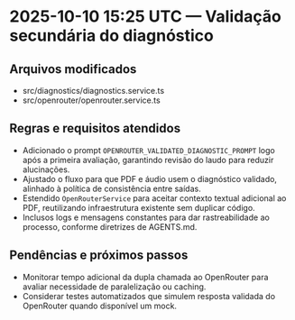 <!-- CHANGELOG/20251010152525.md -->
# 2025-10-10 15:25 UTC — Validação secundária do diagnóstico

## Arquivos modificados
- src/diagnostics/diagnostics.service.ts
- src/openrouter/openrouter.service.ts

## Regras e requisitos atendidos
- Adicionado o prompt `OPENROUTER_VALIDATED_DIAGNOSTIC_PROMPT` logo após a primeira avaliação, garantindo revisão do laudo para reduzir alucinações.
- Ajustado o fluxo para que PDF e áudio usem o diagnóstico validado, alinhado à política de consistência entre saídas.
- Estendido `OpenRouterService` para aceitar contexto textual adicional ao PDF, reutilizando infraestrutura existente sem duplicar código.
- Inclusos logs e mensagens constantes para dar rastreabilidade ao processo, conforme diretrizes de AGENTS.md.

## Pendências e próximos passos
- Monitorar tempo adicional da dupla chamada ao OpenRouter para avaliar necessidade de paralelização ou caching.
- Considerar testes automatizados que simulem resposta validada do OpenRouter quando disponível um mock.
